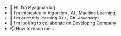- 👋 Hi, I’m Myagmardorj
- 👀 I’m interested in Algorithm , AI , Machine Learning, 
- 🌱 I’m currently learning C++, C#, Javascript
- 💞️ I’m looking to collaborate on Developing Company
- 📫 How to reach me ...

<!---
zapataast/zapataast is a ✨ special ✨ repository because its `README.md` (this file) appears on your GitHub profile.
You can click the Preview link to take a look at your changes.
--->
